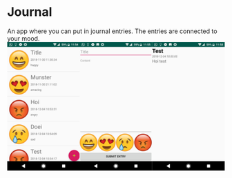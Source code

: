 # Journal

An app where you can put in journal entries. The entries are connected to your mood.
![alt text](https://github.com/sannedonker/Journal/blob/master/doc/screenshots.png)
